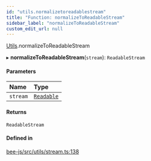```yaml
---
id: "utils.normalizetoreadablestream"
title: "Function: normalizeToReadableStream"
sidebar_label: "normalizeToReadableStream"
custom_edit_url: null
---
```


[Utils](../modules/utils.md).normalizeToReadableStream

▸ **normalizeToReadableStream**(`stream`): `ReadableStream`

#### Parameters

| Name | Type |
| :------ | :------ |
| `stream` | [`Readable`](../types/readable.md) |

#### Returns

`ReadableStream`

#### Defined in

[bee-js/src/utils/stream.ts:138](https://github.com/ethersphere/bee-js/blob/ae6a776/src/utils/stream.ts#L138)
